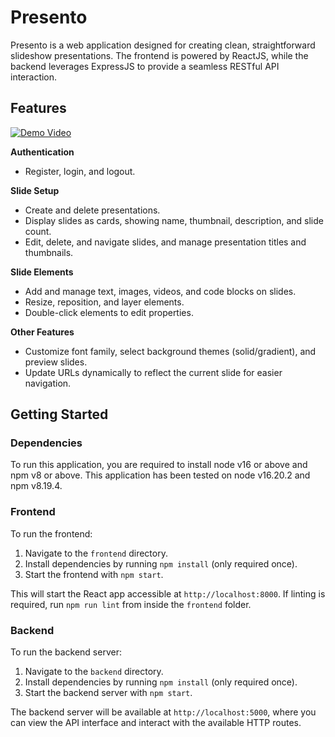 # Presento

Presento is a web application designed for creating clean, straightforward slideshow presentations. The frontend is powered by ReactJS, while the backend leverages ExpressJS to provide a seamless RESTful API interaction.

## Features

[![Demo Video](https://i.imgur.com/Y1pscfJ.png)](https://www.youtube.com/watch?v=lrwl_1vEW7E)

**Authentication**
  - Register, login, and logout.

**Slide Setup**
  - Create and delete presentations.
  - Display slides as cards, showing name, thumbnail, description, and slide count.
  - Edit, delete, and navigate slides, and manage presentation titles and thumbnails.

**Slide Elements**
  - Add and manage text, images, videos, and code blocks on slides.
  - Resize, reposition, and layer elements.
  - Double-click elements to edit properties.

**Other Features**
  - Customize font family, select background themes (solid/gradient), and preview slides.
  - Update URLs dynamically to reflect the current slide for easier navigation.

## Getting Started

### Dependencies

To run this application, you are required to install node v16 or above and npm v8 or above. This application has been tested on node v16.20.2 and npm v8.19.4.

### Frontend

To run the frontend:

1. Navigate to the `frontend` directory.
2. Install dependencies by running `npm install` (only required once).
3. Start the frontend with `npm start`.

This will start the React app accessible at `http://localhost:8000`.
If linting is required, run `npm run lint` from inside the `frontend` folder.

### Backend

To run the backend server:

1. Navigate to the `backend` directory.
2. Install dependencies by running `npm install` (only required once).
3. Start the backend server with `npm start`.

The backend server will be available at `http://localhost:5000`, where you can view the API interface and interact with the available HTTP routes.
